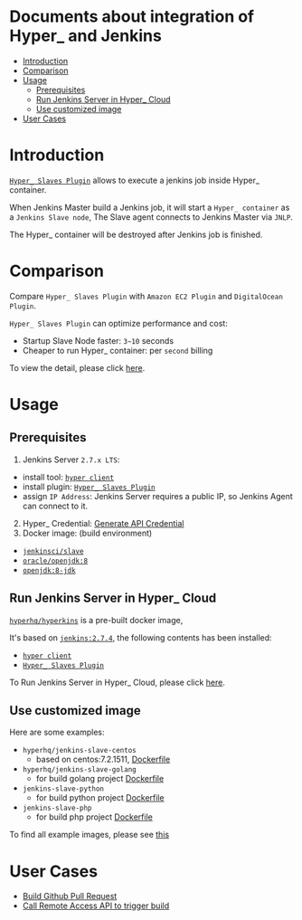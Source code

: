 Documents about integration of Hyper_ and Jenkins
=================================================

<!-- TOC depthFrom:1 depthTo:6 withLinks:1 updateOnSave:1 orderedList:0 -->

- [Introduction](#introduction)
- [Comparison](#comparison)
- [Usage](#usage)
	- [Prerequisites](#prerequisites)
	- [Run Jenkins Server in Hyper_ Cloud](#run-jenkins-server-in-hyper-cloud)
	- [Use customized image](#use-customized-image)
- [User Cases](#user-cases)

<!-- /TOC -->

# Introduction

[`Hyper_ Slaves Plugin`](https://github.com/jenkinsci/hyper-slaves-plugin) allows to execute a jenkins job inside Hyper_ container.

When Jenkins Master build a Jenkins job, it will start a `Hyper_ container` as a `Jenkins Slave node`, The Slave agent connects to Jenkins Master via `JNLP`.

The Hyper_ container will be destroyed after Jenkins job is finished.


# Comparison

Compare `Hyper_ Slaves Plugin` with `Amazon EC2 Plugin` and `DigitalOcean Plugin`.

`Hyper_ Slaves Plugin` can optimize performance and cost:  
- Startup Slave Node faster: `3~10` seconds
- Cheaper to run Hyper_ container: per `second` billing

To view the detail, please click [here](compare/README.md).

# Usage


## Prerequisites

1. Jenkins Server `2.7.x LTS`:
  - install tool: [`hyper client`](https://docs.hyper.sh/GettingStarted/install.html)
  - install plugin: [`Hyper_ Slaves Plugin`](https://wiki.jenkins-ci.org/display/JENKINS/Hyper_+Slaves+Plugin)
  - assign `IP Address`: Jenkins Server requires a public IP, so Jenkins Agent can connect to it.
2. Hyper_ Credential: [Generate API Credential]( https://docs.hyper.sh/GettingStarted/generate_api_credential.html)
3. Docker image: (build environment)
  - [`jenkinsci/slave`](https://hub.docker.com/r/jenkinsci/slave/)
  - [`oracle/openjdk:8`](https://hub.docker.com/r/oracle/openjdk/)
  - [`openjdk:8-jdk`](https://hub.docker.com/_/openjdk/)



## Run Jenkins Server in Hyper_ Cloud

[`hyperhq/hyperkins`](https://github.com/hyperhq/jenkins-image-hyperkins) is a pre-built docker image,

It's based on [`jenkins:2.7.4`](https://hub.docker.com/_/jenkins/), the following contents has been installed:  
- [`hyper client`](https://docs.hyper.sh/GettingStarted/install.html)
- [`Hyper_ Slaves Plugin`](https://wiki.jenkins-ci.org/display/JENKINS/Hyper_+Slaves+Plugin)

To Run Jenkins Server in Hyper_ Cloud, please click [here](https://github.com/hyperhq/jenkins-image-hyperkins#quickstart).

## Use customized image

Here are some examples:
- `hyperhq/jenkins-slave-centos`
  - based on centos:7.2.1511, [Dockerfile](https://github.com/hyperhq/jenkins-image-slave/blob/master/jenkins-slave-centos)
- `hyperhq/jenkins-slave-golang`
  - for build golang project [Dockerfile](https://github.com/hyperhq/jenkins-image-slave/tree/master/jenkins-slave-golang)
- `jenkins-slave-python`
  - for build python project [Dockerfile](https://github.com/hyperhq/jenkins-image-slave/tree/master/jenkins-slave-python)
- `jenkins-slave-php`
  - for build php project [Dockerfile](https://github.com/hyperhq/jenkins-image-slave/tree/master/jenkins-slave-php/base)

To find all example images, please see [this](https://hub.docker.com/search/?q=hyperhq%2Fjenkins-slave)

# User Cases

- [Build Github Pull Request](use-case/build-github-pull-request)
- [Call Remote Access API to trigger build](use-case/remote-access-api)
